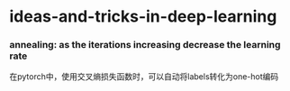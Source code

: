 # ideas-and-tricks-in-deep-learning

### annealing: as the iterations increasing decrease the learning rate
在pytorch中，使用交叉熵损失函数时，可以自动将labels转化为one-hot编码
